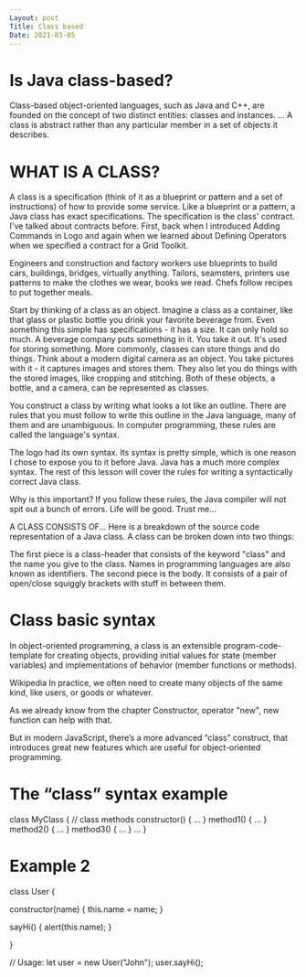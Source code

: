 ```yaml
---
Layout: post
Title: Class based
Date: 2021-03-05
---
```


# Is Java class-based?

Class-based object-oriented languages, such as Java and C++, are founded on the concept of two distinct entities: classes and instances. ... A class is abstract rather than any particular member in a set of objects it describes.

# WHAT IS A CLASS?

A class is a specification (think of it as a blueprint or pattern and a set of instructions) of how to provide some service. Like a blueprint or a pattern, a Java class has exact specifications. The specification is the class' contract. I've talked about contracts before. First, back when I introduced Adding Commands in Logo and again when we learned about Defining Operators when we specified a contract for a Grid Toolkit.

Engineers and construction and factory workers use blueprints to build cars, buildings, bridges, virtually anything. Tailors, seamsters, printers use patterns to make the clothes we wear, books we read. Chefs follow recipes to put together meals.

Start by thinking of a class as an object. Imagine a class as a container, like that glass or plastic bottle you drink your favorite beverage from. Even something this simple has specifications - it has a size. It can only hold so much. A beverage company puts something in it. You take it out. It's used for storing something. More commonly, classes can store things and do things. Think about a modern digital camera as an object. You take pictures with it - it captures images and stores them. They also let you do things with the stored images, like cropping and stitching. Both of these objects, a bottle, and a camera, can be represented as classes.

You construct a class by writing what looks a lot like an outline. There are rules that you must follow to write this outline in the Java language, many of them and are unambiguous. In computer programming, these rules are called the language's syntax.

The logo had its own syntax. Its syntax is pretty simple, which is one reason I chose to expose you to it before Java. Java has a much more complex syntax. The rest of this lesson will cover the rules for writing a syntactically correct Java class.

Why is this important? If you follow these rules, the Java compiler will not spit out a bunch of errors. Life will be good. Trust me...

A CLASS CONSISTS OF...
Here is a breakdown of the source code representation of a Java class. A class can be broken down into two things:

The first piece is a class-header that consists of the keyword "class" and the name you give to the class. Names in programming languages are also known as identifiers.
The second piece is the body. It consists of a pair of open/close squiggly brackets with stuff in between them.

# Class basic syntax

In object-oriented programming, a class is an extensible program-code-template for creating objects, providing initial values for state (member variables) and implementations of behavior (member functions or methods).

Wikipedia
In practice, we often need to create many objects of the same kind, like users, or goods or whatever.

As we already know from the chapter Constructor, operator "new", new function can help with that.

But in modern JavaScript, there’s a more advanced “class” construct, that introduces great new features which are useful for object-oriented programming.

# The “class” syntax example

class MyClass {
// class methods
constructor() { ... }
method1() { ... }
method2() { ... }
method3() { ... }
...
}

# Example 2

class User {

constructor(name) {
this.name = name;
}

sayHi() {
alert(this.name);
}

}

// Usage:
let user = new User("John");
user.sayHi();
